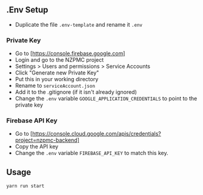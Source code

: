 ## .Env Setup

-   Duplicate the file `.env-template` and rename it `.env`

### Private Key

-   Go to [https://console.firebase.google.com]
-   Login and go to the NZPMC project
-   Settings > Users and permissions > Service Accounts
-   Click "Generate new Private Key"
-   Put this in your working directory
-   Rename to `serviceAccount.json`
-   Add it to the .gitignore (if it isn't already ignored)
-   Change the `.env` variable `GOOGLE_APPLICATION_CREDENTIALS` to point to the private key

### Firebase API Key

-   Go to [https://console.cloud.google.com/apis/credentials?project=nzpmc-backend]
-   Copy the API key
-   Change the `.env` variable `FIREBASE_API_KEY` to match this key.

## Usage

```
yarn run start
```
